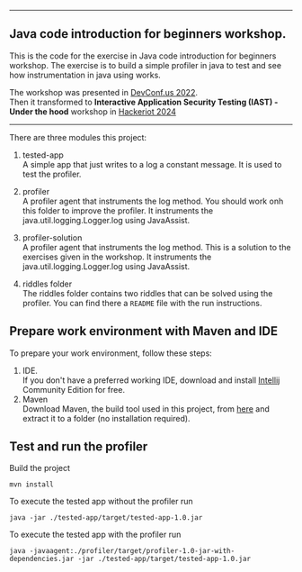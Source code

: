 ***
Java code introduction for beginners workshop.
---------------------
This is the code for the exercise in Java code introduction for beginners workshop.
The exercise is to build a simple profiler in java to test and see how instrumentation in java using works.  

The workshop was presented in [DevConf.us 2022](http://devconf.us/). \
Then it transformed to **Interactive Application Security Testing (IAST) - Under the hood** workshop in [Hackeriot 2024](https://www.hackeriot.org/)
*** 

There are three modules this project:
1. tested-app \
    A simple app that just writes to a log a constant message.
    It is used to test the profiler.

2. profiler \
    A profiler agent that instruments the log method. You should work onh this folder to improve the profiler.
    It instruments the java.util.logging.Logger.log using JavaAssist.

3. profiler-solution \
      A profiler agent that instruments the log method. 
      This is a solution to the exercises given in the workshop.
      It instruments the java.util.logging.Logger.log using JavaAssist.

4. riddles folder \
    The riddles folder contains two riddles that can be solved using the profiler. 
    You can find there a `README` file with the run instructions. 

Prepare work environment with Maven and IDE 
--------------------------------------------
To prepare your work environment, follow these steps:
1. IDE. \
   If you don't have a preferred working IDE, download and install [Intellij](https://www.jetbrains.com/idea/download/) Community Edition for free.
2. Maven \
   Download Maven, the build tool used in this project, from [here](https://maven.apache.org/download.cgi) and extract it to a folder (no installation required).


Test and run the profiler
-------------------------
Build the project 
```shell
mvn install
```
To execute the tested app without the profiler run
```shell
java -jar ./tested-app/target/tested-app-1.0.jar
```
To execute the tested app with the profiler run
```shell
java -javaagent:./profiler/target/profiler-1.0-jar-with-dependencies.jar -jar ./tested-app/target/tested-app-1.0.jar
```

